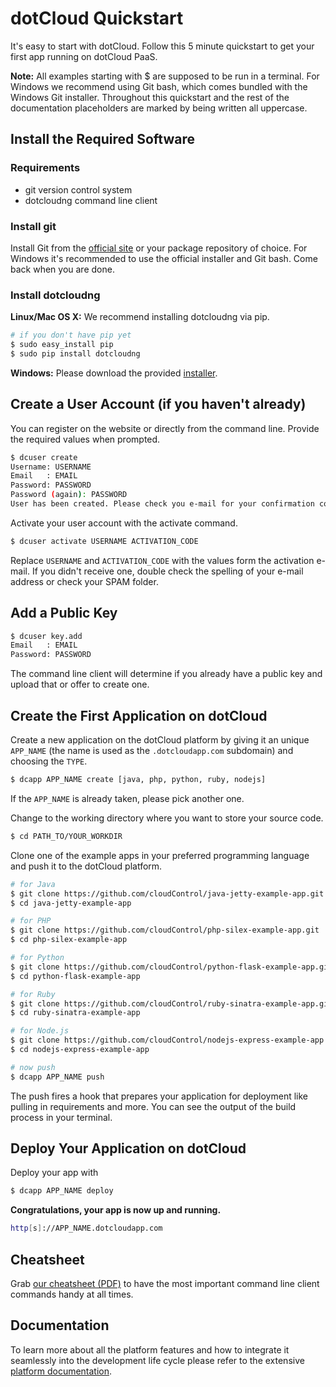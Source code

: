 # dotCloud Quickstart

It's easy to start with dotCloud. Follow this 5 minute quickstart to get your first app running on dotCloud PaaS.

**Note:** All examples starting with $ are supposed to be run in a terminal. For Windows we recommend using Git bash, which comes bundled with the Windows Git installer. Throughout this quickstart and the rest of the documentation placeholders are marked by being written all uppercase.

## Install the Required Software

### Requirements

* git version control system
* dotcloudng command line client

### Install git

Install Git from the [official site](http://git-scm.com/) or your package repository of choice. For Windows it's recommended to use the official installer and Git bash. Come back when you are done.

### Install dotcloudng

**Linux/Mac OS X:** We recommend installing dotcloudng via pip.

~~~bash
# if you don't have pip yet
$ sudo easy_install pip
$ sudo pip install dotcloudng
~~~

**Windows:** Please download the provided [installer](https://download.dotcloudapp.com/windows).

## Create a User Account (if you haven't already)

You can register on the website or directly from the command line. Provide the required values when prompted.

~~~bash
$ dcuser create
Username: USERNAME
Email   : EMAIL
Password: PASSWORD
Password (again): PASSWORD
User has been created. Please check you e-mail for your confirmation code.
~~~

Activate your user account with the activate command.

~~~bash
$ dcuser activate USERNAME ACTIVATION_CODE
~~~

Replace `USERNAME` and `ACTIVATION_CODE` with the values form the activation e-mail. If you didn't receive one, double check the spelling of your e-mail address or check your SPAM folder.

## Add a Public Key

~~~bash
$ dcuser key.add
Email   : EMAIL
Password: PASSWORD
~~~

The command line client will determine if you already have a public key and upload that or offer to create one.

## Create the First Application on dotCloud

Create a new application on the dotCloud platform by giving it an unique `APP_NAME` (the name is used as the `.dotcloudapp.com` subdomain) and choosing the `TYPE`.

~~~bash
$ dcapp APP_NAME create [java, php, python, ruby, nodejs]
~~~

If the `APP_NAME` is already taken, please pick another one.

Change to the working directory where you want to store your source code.

~~~bash
$ cd PATH_TO/YOUR_WORKDIR
~~~

Clone one of the example apps in your preferred programming language and push it to the dotCloud platform.

~~~bash
# for Java
$ git clone https://github.com/cloudControl/java-jetty-example-app.git
$ cd java-jetty-example-app

# for PHP
$ git clone https://github.com/cloudControl/php-silex-example-app.git
$ cd php-silex-example-app

# for Python
$ git clone https://github.com/cloudControl/python-flask-example-app.git
$ cd python-flask-example-app

# for Ruby
$ git clone https://github.com/cloudControl/ruby-sinatra-example-app.git
$ cd ruby-sinatra-example-app

# for Node.js
$ git clone https://github.com/cloudControl/nodejs-express-example-app.git
$ cd nodejs-express-example-app

# now push
$ dcapp APP_NAME push
~~~

The push fires a hook that prepares your application for deployment like pulling in requirements and more. You can see the output of the build process in your terminal.

## Deploy Your Application on dotCloud

Deploy your app with

~~~bash
$ dcapp APP_NAME deploy
~~~

**Congratulations, your app is now up and running.**

~~~bash
http[s]://APP_NAME.dotcloudapp.com
~~~

## Cheatsheet

Grab [our cheatsheet (PDF)](/dev-center/dotcloudng_cheatsheet.pdf) to have the most important command line client commands handy at all times.

## Documentation

To learn more about all the platform features and how to integrate it seamlessly into the development life cycle please refer to the extensive [platform documentation](https://next.dotcloud.com/dev-center/platform-documentation).
